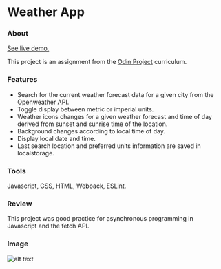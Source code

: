 # Weather App

### About

[See live demo.](https://akhantz250.github.io/Weather-app/)

This project is an assignment from the [Odin Project](https://www.theodinproject.com/lessons/node-path-javascript-weather-app) curriculum.

### Features

- Search for the current weather forecast data for a given city from the Openweather API.
- Toggle display between metric or imperial units.
- Weather icons changes for a given weather forecast and time of day derived from sunset and sunrise time of the location.
- Background changes according to local time of day.
- Display local date and time.
- Last search location and preferred units information are saved in localstorage.

### Tools

Javascript, CSS, HTML, Webpack, ESLint.

### Review

This project was good practice for asynchronous programming in Javascript and the fetch API.

### Image

![alt text](https://raw.githubusercontent.com/akhantz250/odin-weather-app/main/weather-app.png 'Screenshot')

